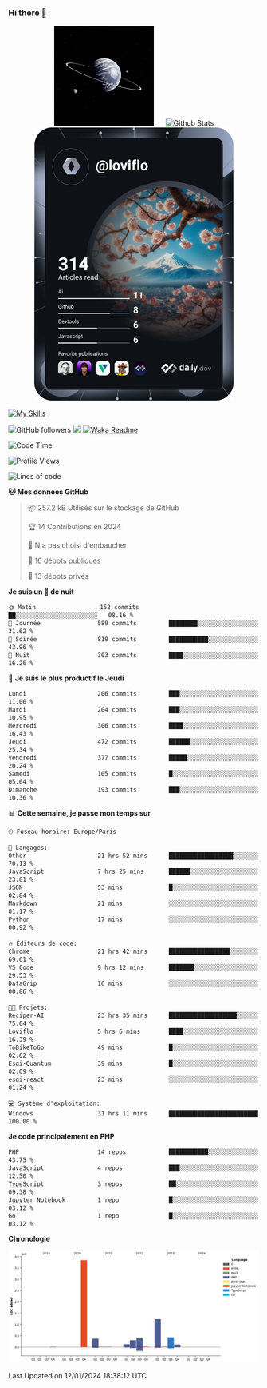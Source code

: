 ### Hi there 👋

<p align="center">
  <img src="https://github.com/Loviflo/Loviflo/blob/main/img/portrait.jpg" alt="Loviflo" height="200" style="margin-right: 20px"/>
  <img src="https://github-readme-stats.vercel.app/api?username=Loviflo&show_icons=true&theme=graywhite" alt="Github Stats" />
  <a href="https://app.daily.dev/loviflo"><img src="https://github.com/loviflo/loviflo/blob/main/devcard.svg" width="400" alt="Loviflo's Dev Card"/></a>
</p>

[![My Skills](https://skillicons.dev/icons?i=php,laravel,symfony,dotnet,cs,nodejs,mysql,postgres,js,ts,html,css,sass,angular,react,electron,docker,webpack,vscode,figma,git,github,gitlab,nginx,postman&perline=5)](https://skillicons.dev)

![GitHub followers](https://img.shields.io/github/followers/Loviflo?label=Follow&style=social)
![](https://visitor-badge.glitch.me/badge?page_id=Loviflo.Loviflo)
[![Waka Readme](https://github.com/Loviflo/Loviflo/actions/workflows/update-stats.yml/badge.svg)](https://github.com/Loviflo/Loviflo/actions/workflows/update-stats.yml)

<!--START_SECTION:waka-->
![Code Time](http://img.shields.io/badge/Code%20Time-1%2C786%20hrs%207%20mins-blue)

![Profile Views](http://img.shields.io/badge/Vues%20du%20profil-12-blue)

![Lines of code](https://img.shields.io/badge/Depuis%20Hello%20World%2C%20j%27ai%20%C3%A9crit-6.8%20million%20Lignes%20de%20code-blue)

**🐱 Mes données GitHub** 

> 📦 257.2 kB Utilisés sur le stockage de GitHub 
 > 
> 🏆 14 Contributions en 2024
 > 
> 🚫 N'a pas choisi d'embaucher
 > 
> 📜 16 dépots publiques 
 > 
> 🔑 13 dépots privés 
 > 
**Je suis un 🦉 de nuit** 

```text
🌞 Matin                  152 commits         ██░░░░░░░░░░░░░░░░░░░░░░░   08.16 % 
🌆 Journée                589 commits         ████████░░░░░░░░░░░░░░░░░   31.62 % 
🌃 Soirée                 819 commits         ███████████░░░░░░░░░░░░░░   43.96 % 
🌙 Nuit                   303 commits         ████░░░░░░░░░░░░░░░░░░░░░   16.26 % 
```
📅 **Je suis le plus productif le Jeudi** 

```text
Lundi                    206 commits         ███░░░░░░░░░░░░░░░░░░░░░░   11.06 % 
Mardi                    204 commits         ███░░░░░░░░░░░░░░░░░░░░░░   10.95 % 
Mercredi                 306 commits         ████░░░░░░░░░░░░░░░░░░░░░   16.43 % 
Jeudi                    472 commits         ██████░░░░░░░░░░░░░░░░░░░   25.34 % 
Vendredi                 377 commits         █████░░░░░░░░░░░░░░░░░░░░   20.24 % 
Samedi                   105 commits         █░░░░░░░░░░░░░░░░░░░░░░░░   05.64 % 
Dimanche                 193 commits         ███░░░░░░░░░░░░░░░░░░░░░░   10.36 % 
```


📊 **Cette semaine, je passe mon temps sur** 

```text
🕑︎ Fuseau horaire: Europe/Paris

💬 Langages: 
Other                    21 hrs 52 mins      ██████████████████░░░░░░░   70.13 % 
JavaScript               7 hrs 25 mins       ██████░░░░░░░░░░░░░░░░░░░   23.81 % 
JSON                     53 mins             █░░░░░░░░░░░░░░░░░░░░░░░░   02.84 % 
Markdown                 21 mins             ░░░░░░░░░░░░░░░░░░░░░░░░░   01.17 % 
Python                   17 mins             ░░░░░░░░░░░░░░░░░░░░░░░░░   00.92 % 

🔥 Éditeurs de code: 
Chrome                   21 hrs 42 mins      █████████████████░░░░░░░░   69.61 % 
VS Code                  9 hrs 12 mins       ███████░░░░░░░░░░░░░░░░░░   29.53 % 
DataGrip                 16 mins             ░░░░░░░░░░░░░░░░░░░░░░░░░   00.86 % 

🐱‍💻 Projets: 
Reciper-AI               23 hrs 35 mins      ███████████████████░░░░░░   75.64 % 
Loviflo                  5 hrs 6 mins        ████░░░░░░░░░░░░░░░░░░░░░   16.39 % 
ToBikeToGo               49 mins             █░░░░░░░░░░░░░░░░░░░░░░░░   02.62 % 
Esgi-Quantum             39 mins             █░░░░░░░░░░░░░░░░░░░░░░░░   02.09 % 
esgi-react               23 mins             ░░░░░░░░░░░░░░░░░░░░░░░░░   01.24 % 

💻 Système d'exploitation: 
Windows                  31 hrs 11 mins      █████████████████████████   100.00 % 
```

**Je code principalement en PHP** 

```text
PHP                      14 repos            ███████████░░░░░░░░░░░░░░   43.75 % 
JavaScript               4 repos             ███░░░░░░░░░░░░░░░░░░░░░░   12.50 % 
TypeScript               3 repos             ██░░░░░░░░░░░░░░░░░░░░░░░   09.38 % 
Jupyter Notebook         1 repo              █░░░░░░░░░░░░░░░░░░░░░░░░   03.12 % 
Go                       1 repo              █░░░░░░░░░░░░░░░░░░░░░░░░   03.12 % 
```



**Chronologie**

![Lines of Code chart](https://raw.githubusercontent.com/Loviflo/Loviflo/main/assets/bar_graph.png)


 Last Updated on 12/01/2024 18:38:12 UTC
<!--END_SECTION:waka-->
